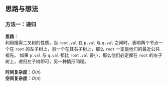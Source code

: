 ## 思路与想法
### 方法一：递归
**思路**：  
利用搜索二叉树的性质，当 `root.val` 在 `p.val` 与 `q.val` 之间时，表明两个节点一个在 `root` 的左子树上，另一个在其右子树上，那么 `root` 一定是他们的最近公共祖先。
如果 `p.val` 与 `q.val` 都比 `root.val` 要小，那么他们必定都在 `root` 的左子树上，递归左子树即可，另一种情形同理。


**时间复杂度**：*O*(*n*)   
**空间复杂度**：*O*(*n*)
